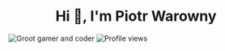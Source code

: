 # <center>Hi 👋, I'm Piotr Warowny</center>

![Groot gamer and coder](https://i.imgur.com/sNcB4uC.jpg)
![Profile views](https://komarev.com/ghpvc/?username=Zachiel&color=blue)

<!--
**Zachiel/Zachiel** is a ✨ _special_ ✨ repository because its `README.md` (this file) appears on your GitHub profile.

Here are some ideas to get you started:

- 🔭 I’m currently working on ...
- 🌱 I’m currently learning ...
- 👯 I’m looking to collaborate on ...
- 🤔 I’m looking for help with ...
- 💬 Ask me about ...
- 📫 How to reach me: ...
- 😄 Pronouns: ...
- ⚡ Fun fact: ...
-->
